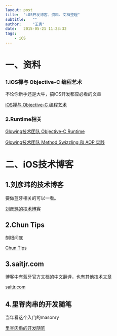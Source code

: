 ```yaml
---
layout: post
title:  "iOS开发博客、资料、文档整理"
subtitle:   ""
author:     "王寅"
date:   2015-05-21 11:23:32
tags:
    - iOS
---
```

# 一、资料

### 1.iOS禅与 Objective-C 编程艺术

不论你新手还是大牛，搞iOS开发都应必看的文章

[iOS禅与 Objective-C 编程艺术](http://www.jianshu.com)

### 2.Runtime相关

[Glowing技术团队 Objective-C Runtime](http://tech.glowing.com/cn/objective-c-runtime/)

[Glowing技术团队 Method Swizzling 和 AOP 实践](http://tech.glowing.com/cn/method-swizzling-aop/)

# 二、iOS技术博客

## 1.刘彦玮的技术博客

要做蓝牙相关的可以一看。

[刘彦玮的技术博客](http://liuyanwei.jumppo.com/)

## 2.Chun Tips

刨根问底

[Chun Tips](http://chun.tips/)

## 3.saitjr.com

博客中有蓝牙官方文档的中文翻译，也有其他技术文章

[saitjr.com](http://chun.tips/)

## 4.里脊肉串的开发随笔

当年看这个入门的masonry

[里脊肉串的开发随笔](http://adad184.com/)

